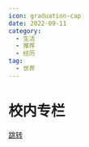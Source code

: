 ```yaml
---
icon: graduation-cap
date: 2022-09-11
category:
  - 生活
  - 推荐
  - 经历
tag:
  - 世界
---
```


# 校内专栏

[跳转](https://lxl66566.github.io/ecustbook/)
